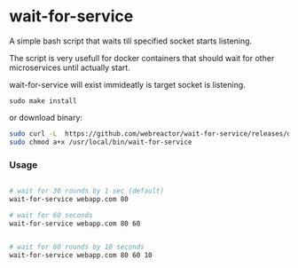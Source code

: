 wait-for-service
================

A simple bash script that waits till specified socket starts listening.

The script is very usefull for docker containers that should wait for other microservices until actually start.

wait-for-service will exist immideatly is target socket is listening.

`sudo make install`

or download binary:

```bash
sudo curl -L  https://github.com/webreactor/wait-for-service/releases/download/0.0.1/wait-for-service > /usr/local/bin/wait-for-service
sudo chmod a+x /usr/local/bin/wait-for-service
```


### Usage

```bash

# wait for 30 rounds by 1 sec (default)
wait-for-service webapp.com 80

# wait for 60 seconds
wait-for-service webapp.com 80 60


# wait for 60 rounds by 10 seconds
wait-for-service webapp.com 80 60 10

```